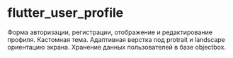 # flutter_user_profile

Форма авторизации, регистрации, отображение и редактирование профиля.
Кастомная тема.
Адаптивная верстка под protrait и landscape ориентацию экрана.
Хранение данных пользователей в базе objectbox.
